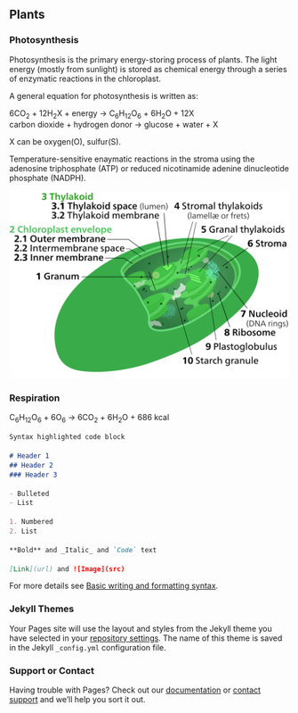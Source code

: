 ## Plants

### Photosynthesis

Photosynthesis is the primary energy-storing process of plants. The light energy (mostly from sunlight) is stored as chemical energy through a series of enzymatic reactions in the chloroplast.

A general equation for photosynthesis is written as:


6CO<sub>2</sub> + 12H<sub>2</sub>X + energy &rarr; C<sub>6</sub>H<sub>12</sub>O<sub>6</sub> + 6H<sub>2</sub>O + 12X <br>
carbon dioxide + hydrogen donor &rarr; glucose + water + X

X can be oxygen(O), sulfur(S).


Temperature-sensitive enaymatic reactions in the stroma
using the adenosine triphosphate (ATP) or reduced nicotinamide adenine dinucleotide phosphate (NADPH).

<img src = "./img/Chloroplast_mini.svg.png">


### Respiration

C<sub>6</sub>H<sub>12</sub>O<sub>6</sub> + 6O<sub>6</sub> &rarr; 6CO<sub>2</sub> + 6H<sub>2</sub>O + 686 kcal

```markdown
Syntax highlighted code block

# Header 1
## Header 2
### Header 3

- Bulleted
- List

1. Numbered
2. List

**Bold** and _Italic_ and `Code` text

[Link](url) and ![Image](src)
```

For more details see [Basic writing and formatting syntax](https://docs.github.com/en/github/writing-on-github/getting-started-with-writing-and-formatting-on-github/basic-writing-and-formatting-syntax).

### Jekyll Themes

Your Pages site will use the layout and styles from the Jekyll theme you have selected in your [repository settings](https://github.com/Johann426/Johann426/settings/pages). The name of this theme is saved in the Jekyll `_config.yml` configuration file.

### Support or Contact

Having trouble with Pages? Check out our [documentation](https://docs.github.com/categories/github-pages-basics/) or [contact support](https://support.github.com/contact) and we’ll help you sort it out.
